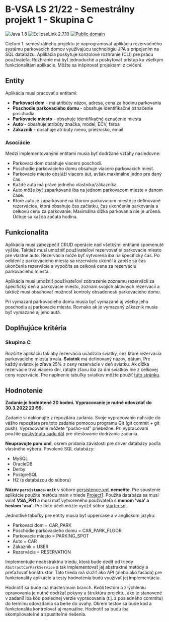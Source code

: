 # B-VSA LS 21/22 - Semestrálny projekt 1 - Skupina C

![Java 1.8](https://img.shields.io/badge/Java-1.8-blue)
![EclipseLink 2.7.10](https://img.shields.io/badge/EclipseLink-2.7.10-green)
[![Public domain](https://img.shields.io/badge/License-Unlicense-lightgray)](https://unlicense.org)

Cieľom 1. semestrálneho projektu je naprogramovať aplikáciu rezervačného systému parkovacích domov využívajúcu
technológiu JPA s pripojením na SQL databázu. Aplikácia poskytuje konzolové rozhranie (CLI) pre prácu používateľa.
Rozhranie má byť jednoduché a poskytovať prístup ku všetkým funkcionalitám aplikácie. Môžte sa inšpirovať projektami z
cvičení.

## Entity

Aplikácia musí pracovať s entitami:

- **Parkovací dom** - má atribúty názov, adresa, cena za hodinu parkovania
- **Poschodie parkovacieho domu** - obsahuje identifikačné označenie poschodia
- **Parkovacie miesto** - obsahuje identifikačné označenie miesta
- **Auto** - obsahuje atribúty značka, model, EČV, farba
- **Zákazník** - obsahuje atribúty meno, priezvisko, email

### Asociácie

Medzi implementovanými entitami musia byť dodržané vzťahy nasledovne:

* Parkovací dom obsahuje viacero poschodí.
* Poschodie parkovacieho domu obsahuje viacero parkovacích miest.
* Parkovacie miesto obslúži viacero áut, avšak maximálne jedno pre daný čas.
* Každé auta má práve jedného vlastníka/zákazníka.
* Auto môže byť zaparkované iba na jednom parkovacom mieste v danom čase.
* Ktoré auto je zaparkované na ktorom parkovacom mieste je definované rezerváciou, ktorá obsahuje čas začiatku, čas
  ukončenia parkovania a celkovú cenu za parkovanie. Maximálna dĺžka parkovania nie je určená. Účtuje sa každá začatá
  hodina.

## Funkcionalita

Aplikácia musí zabezpečiť CRUD operácie nad všetkými entitami spomenuté vyššie. Taktiež musí umožniť používateľovi
rezervovať si parkovacie miesto pre vlastné auto. Rezervácia môže byť vytvorená iba na špecifický čas. Po odídení z
parkovacieho miesta sa rezervácia ukončí a zapíše sa čas ukončenia rezervácie a vypočíta sa celková cena za rezerváciu
parkovacieho miesta.

Aplikácia musí umožniť používateľovi zobrazenie zoznamu rezervácií za špecifický deň a parkovacie miesto, zoznam svojich
aktívnych rezervácií a taktiež musí obsahovať možnosť kontroly obsadenosti parkovacieho domu.

Pri vymazaní parkovacieho domu musia byť vymazané aj všetky jeho poschodia aj parkovacie miesta. Rovnako ak je vymazaný
zákazník musia byť vymazané aj jeho autá.

## Doplňujúce kritéria

### Skupina C

Rozšírte aplikáciu tak aby rezervácia uvádzala sviatky, cez ktoré rezervácia parkovacieho miesta trvala. **Sviatok** má
definovaný názov, dátum. Pre každý sviatok je zľava 25% z ceny rezervácie v deň sviatku. Ak dĺžka rezervácie trvá
viacero dní, rátajte zľavu iba za dni sviatkov nie z celkovej ceny rezervácie. Pre naplnenie tabuľky sviatkov môžte
použiť [túto stránku](https://www.vlada.gov.sk/statne-sviatky/).

## Hodnotenie

**Zadanie je hodnotené 20 bodmi. Vypracovanie je nutné odovzdať do 30.3.2022 23:59.**

Zadanie si naklonujte z repozitára zadania. Svoje vypracovanie nahrajte do vášho repozitára pre toto zadanie pomocou
programu Git (git commit + git push). Vypracovanie môžete “pusho-vať” priebežne. Pri vypracovaní
použite [poskytnutú sadu dát](src/test/resources/test-data.csv) pre otestovanie dodržania zadania.

**Neupravujte pom.xml**, okrem pridania závislosti pre driver databázy podľa vlastného výberu. Povolené SQL databázy:

- MySQL
- OracleDB
- Derby
- PostgreSQL
- H2 (s databázou do súboru)

**Názov `persistence-unit`** v súbore [persistence.xml](src/main/resources/META-INF/persistence.xml) **nemeňte**. Pre
spustenie aplikácie použite metódu main v triede [Project1](src/main/java/sk/stuba/fei/uim/vsa/pr1c/Project1.java).
Použitá databáza sa musí volať **VSA_PR1** a musí mať vytvoreného používateľa s **menom 'vsa' a heslom 'vsa'**. Pre
tieto účeli môžte využiť súbor [starter.sql](starter.sql).

Jednotlivé tabuľky pre entity musia byť uppercase a v anglickom jazyku:

- Parkovací dom = CAR_PARK
- Poschodie parkovacieho domu = CAR_PARK_FLOOR 
- Parkovacie miesto = PARKING_SPOT
- Auto = CAR
- Zákazník = USER
- Rezervácia = RESERVATION

Implementujte neabstraktnú triedu, ktorá bude dediť od triedy `AbstractCarParkService` a tak implementovať jej
abstraktné metódy a preťažovať konštruktor. Táto trieda má slúžiť ako API (alebo ako fasáda) pre funkcionality aplikácie
a testy hodnotenia budú využívať jej implementáciu.

Hodnotiť sa bude iba master/main branch. Kvôli testom a zrýchleniu opravovania je nutné dodržať pokyny a štruktúru
projektu, ako je stanovené v zadaní! Iba kód poslednej verzie vypracovania (t.j. z posledného commitu) do termínu
odovzdania sa berie do úvahy. Okrem testov sa bude kód a funkcionalita kontrolovať aj manuálne. Hodnotiť sa budú iba
skompilovateľné a spustiteľné riešenia.